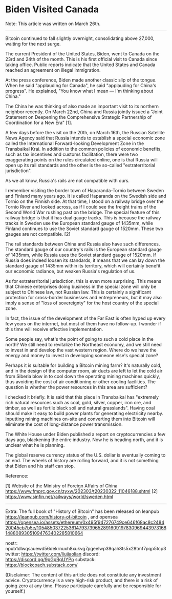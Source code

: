 # Biden Visited Canada

Note: This article was written on March 26th.

* * *

Bitcoin continued to fall slightly overnight, consolidating above 27,000, waiting for the next surge.

The current President of the United States, Biden, went to Canada on the 23rd and 24th of the month. This is his first official visit to Canada since taking office. Public reports indicate that the United States and Canada reached an agreement on illegal immigration.

At the press conference, Biden made another classic slip of the tongue. When he said "applauding for Canada", he said "applauding for China's progress". He explained, "You know what I mean — I'm thinking about China."

The China he was thinking of also made an important visit to its northern neighbor recently. On March 22nd, China and Russia jointly issued a "Joint Statement on Deepening the Comprehensive Strategic Partnership of Coordination for a New Era" [1].

A few days before the visit on the 20th, on March 16th, the Russian Satellite News Agency said that Russia intends to establish a special economic zone called the International Forward-looking Development Zone in the Transbaikal Krai. In addition to the common policies of economic benefits, such as tax incentives and customs facilitation, there were two exaggerating points on the rules circulated online, one is that Russia will open up its rail standards and the other is the so-called "extraterritorial jurisdiction".

As we all know, Russia's rails are not compatible with ours.

I remember visiting the border town of Haparanda-Tornio between Sweden and Finland many years ago. It is called Haparanda on the Swedish side and Tornio on the Finnish side. At that time, I stood on a railway bridge over the Tornio River and looked across, as if I could see the freight trains of the Second World War rushing past on the bridge. The special feature of this railway bridge is that it has dual gauge tracks. This is because the railway tracks in Sweden use the European standard gauge of 1435mm, while Finland continues to use the Soviet standard gauge of 1520mm. These two gauges are not compatible. [2]

The rail standards between China and Russia also have such differences. The standard gauge of our country's rails is the European standard gauge of 1435mm, while Russia uses the Soviet standard gauge of 1520mm. If Russia does indeed loosen its standards, it means that we can lay down the standard gauge of 1435mm within its territory, which will certainly benefit our economic radiance, but weaken Russia's regulation of us.

As for extraterritorial jurisdiction, this is even more surprising. This means that Chinese enterprises doing business in the special zone will only be subject to Chinese law, not Russian law. This is certainly a significant protection for cross-border businesses and entrepreneurs, but it may also imply a sense of "loss of sovereignty" for the host country of the special zone.

In fact, the issue of the development of the Far East is often hyped up every few years on the internet, but most of them have no follow-up. I wonder if this time will receive effective implementation.

Some people say, what's the point of going to such a cold place in the north? We still need to revitalize the Northeast economy, and we still need to invest in and develop the vast western region. Where do we have the energy and money to invest in developing someone else's special zone?

Perhaps it is suitable for building a Bitcoin mining farm? It's naturally cold, and in the design of the computer room, air ducts are left to let the cold air from Siberia blow in to cool down the operating mining machines quickly, thus avoiding the cost of air conditioning or other cooling facilities. The question is whether the power resources in this area are sufficient?

I checked it briefly. It is said that this place in Transbaikal has "extremely rich natural resources such as coal, gold, silver, copper, iron ore, and timber, as well as fertile black soil and natural grasslands". Having coal should make it easy to build power plants for generating electricity nearby. Inputting mining machines on-site and converting them into Bitcoin will eliminate the cost of long-distance power transmission.

The White House under Biden published a report on cryptocurrencies a few days ago, blackening the entire industry. Now he is heading north, and it is unclear what he is planning.

The global reserve currency status of the U.S. dollar is eventually coming to an end. The wheels of history are rolling forward, and it is not something that Biden and his staff can stop.

Reference:

[1] Website of the Ministry of Foreign Affairs of China https://www.fmprc.gov.cn/zyxw/202303/t20230322_11046188.shtml
[2] https://www.sinfin.net/railways/world/sweden.html

* * *

Extra: The full book of "History of Bitcoin" has been released on leanpub https://leanpub.com/history-of-bitcoin , and opensea https://opensea.io/assets/ethereum/0x495f947276749ce646f68ac8c248420045cb7b5e/105485037225361479373965289160919783096944397316814880893051094763402285810664

nostr: npub1dlwqsauewd56dekrnuxh8xukvg7pgeelwp39qah8ts5x28tmf7pqp5tcp3
twitter: https://twitter.com/liujiaolian
discord: https://discord.gg/9pGpRgUYPp
substack: https://blockcoach.substack.com/

(Disclaimer: The content of this article does not constitute any investment advice. Cryptocurrency is a very high-risk product, and there is a risk of going zero at any time. Please participate carefully and be responsible for yourself.)
